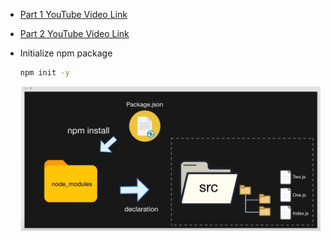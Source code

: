 - [Part 1 YouTube Video Link](https://youtu.be/E4RU_hLxxcg?si=SdQFVfDkZW6Ny5nm)

- [Part 2 YouTube Video Link](https://youtu.be/0ADYFbd5g0E?si=-ad0amBsYm_Fr0XI)

- Initialize npm package 
    
    ```sh
    npm init -y
    ```

    ![flow](flow.png)
    